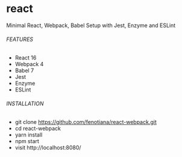 # react
Minimal React, Webpack, Babel Setup with Jest, Enzyme and ESLint

###### FEATURES #######
* React 16
* Webpack 4
* Babel 7
* Jest 
* Enzyme 
* ESLint

###### INSTALLATION ######
- git clone https://github.com/fenotiana/react-webpack.git
- cd react-webpack
- yarn install
- npm start
- visit http://localhost:8080/

